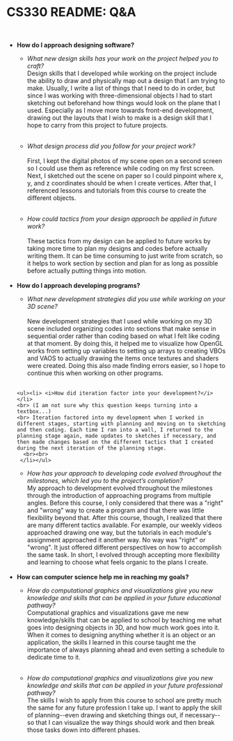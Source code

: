 # CS330 README: Q&A
<br><ul>
  <li> <b>How do I approach designing software?</b></li>
  
  <ul><li> <i>What new design skills has your work on the project helped you to craft?</i>
  <br> Design skills that I developed while working on the project include the ability to draw and physically map out a design that I am trying to make. Usually, I write a list of things that I need to do in order, but since I was working with three-dimensional objects I had to start sketching out beforehand how things would look on the plane that I used. Especially as I move more towards front-end development, drawing out the layouts that I wish to make is a design skill that I hope to carry from this project to future projects.
    <br><br>
  </li></ul>
  
  <ul><li> <i>What design process did you follow for your project work?</i></li>
  <br> First, I kept the digital photos of my scene open on a second screen so I could use them as reference while coding on my first screen. Next, I sketched out the scene on paper so I could pinpoint where x, y, and z coordinates should be when I create vertices. After that, I referenced lessons and tutorials from this course to create the different objects.
    <br><br>
  </li></ul>
  
  <ul><li><i>How could tactics from your design approach be applied in future work?</i></li>
    <br> These tactics from my design can be applied to future works by taking more time to plan my designs and codes before actually writing them. It can be time consuming to just write from scratch, so it helps to work section by section and plan for as long as possible before actually putting things into motion.
    <br><br>
  </li></ul>
  

  
  <li><b> How do I approach developing programs?</b></li>
    <ul><li> <i>What new development strategies did you use while working on your 3D scene?</i></li>
      <br> New development strategies that I used while working on my 3D scene included organizing codes into sections that make sense in sequential order rather than coding based on what I felt like coding at that moment. By doing this, it helped me to visualize how OpenGL works from setting up variables to setting up arrays to creating VBOs and VAOS to actually drawing the items once textures and shaders were created. Doing this also made finding errors easier, so I hope to continue this when working on other programs.
      <br><br>
      </li></ul>
      
    
    <ul><li> <i>How did iteration factor into your development?</i></li>
    <br> (I am not sure why this question keeps turning into a textbox...)
    <br> Iteration factored into my development when I worked in different stages, starting with planning and moving on to sketching and then coding. Each time I ran into a wall, I returned to the planning stage again, made updates to sketches if necessary, and then made changes based on the different tactics that I created during the next iteration of the planning stage. 
      <br><br>
     </li></ul>
    
    
  <ul><li> <i>How has your approach to developing code evolved throughout the milestones, which led you to the project’s completion?</i>
  <br> My approach to development evolved throughout the milestones through the introduction of approaching programs from multiple angles. Before this course, I only considered that there was a "right" and "wrong" way to create a program and that there was little flexibility beyond that. After this course, though, I realized that there are many different tactics available. For example, our weekly videos approached drawing one way, but the tutorials in each module's assignment approached it another way. No way was "right" or "wrong". It just offered different perspectives on how to accomplish the same task. In short, I evolved through accepting more flexibility and learning to choose what feels organic to the plans I create.
  <br><br>
  </li></ul>

    
  <li><b>How can computer science help me in reaching my goals?</b></li>
<ul><li> <i>How do computational graphics and visualizations give you new knowledge and skills that can be applied in your future educational pathway?</i>
  <br> Computational graphics and visualizations gave me new knowledge/skills that can be applied to school by teaching me what goes into designing objects in 3D, and how much work goes into it. When it comes to designing anything whether it is an object or an application, the skills I learned in this course taught me the importance of always planning ahead and even setting a schedule to dedicate time to it.
  <br><br>
  </li></ul>
  
<ul><li> <i>How do computational graphics and visualizations give you new knowledge and skills that can be applied in your future professional pathway?</i>
  <br> The skills I wish to apply from this course to school are pretty much the same for any future profession I take up. I want to apply the skill of planning--even drawing and sketching things out, if necessary--so that I can visualize the way things should work and then break those tasks down into different phases.
  <br><br>
  </li></ul> 
</ul>
